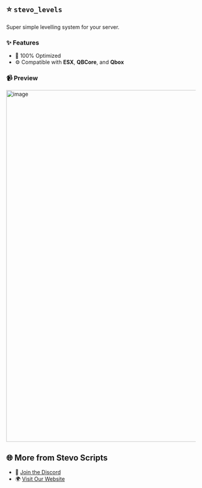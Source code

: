 ## ⭐ `stevo_levels`

Super simple levelling system for your server.

### ✨ Features

* 🧠 100% Optimized
* ⚙️ Compatible with **ESX**, **QBCore**, and **Qbox**

### 📹 Preview

<img width="1259" height="934" alt="image" src="https://github.com/user-attachments/assets/5989c6aa-554e-4ccd-8a46-1a75a201c5c2" />

## 🌐 More from Stevo Scripts

* 💬 [Join the Discord](https://discord.gg/stevoscripts)
* 🌍 [Visit Our Website](https://www.stevoscripts.com)

